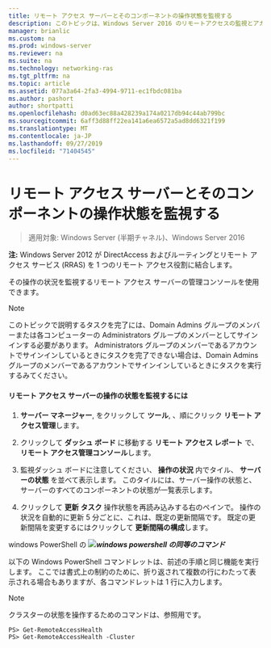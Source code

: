 ```yaml
---
title: リモート アクセス サーバーとそのコンポーネントの操作状態を監視する
description: このトピックは、Windows Server 2016 のリモートアクセスの監視とアカウンティングに関するガイドの一部です。
manager: brianlic
ms.custom: na
ms.prod: windows-server
ms.reviewer: na
ms.suite: na
ms.technology: networking-ras
ms.tgt_pltfrm: na
ms.topic: article
ms.assetid: 077a3a64-2fa3-4994-9711-ec1fbdc081ba
ms.author: pashort
author: shortpatti
ms.openlocfilehash: d0ad63ec88a428239a174a0217db94c44ab799bc
ms.sourcegitcommit: 6aff3d88ff22ea141a6ea6572a5ad8dd6321f199
ms.translationtype: MT
ms.contentlocale: ja-JP
ms.lasthandoff: 09/27/2019
ms.locfileid: "71404545"
---
```

# <a name="monitor-the-operations-status-of-the-remote-access-server-and-its-components"></a>リモート アクセス サーバーとそのコンポーネントの操作状態を監視する

>適用対象: Windows Server (半期チャネル)、Windows Server 2016

**注:** Windows Server 2012 が DirectAccess およびルーティングとリモート アクセス サービス (RRAS) を 1 つのリモート アクセス役割に結合します。  
  
その操作の状況を監視するリモート アクセス サーバーの管理コンソールを使用できます。  
  
> [!NOTE]  
> このトピックで説明するタスクを完了には、Domain Admins グループのメンバーまたは各コンピューターの Administrators グループのメンバーとしてサインインする必要があります。 Administrators グループのメンバーであるアカウントでサインインしているときにタスクを完了できない場合は、Domain Admins グループのメンバーであるアカウントでサインインしているときにタスクを実行するみてください。  
  
#### <a name="to-monitor-the-remote-access-server-operations-status"></a>リモート アクセス サーバーの操作の状態を監視するには  
  
1.  **サーバー マネージャー**, をクリックして **ツール**, 、順にクリック **リモート アクセス管理**します。  
  
2.  クリックして **ダッシュ ボード** に移動する **リモート アクセス レポート** で、 **リモート アクセス管理コンソール**します。  
  
3.  監視ダッシュ ボードに注意してください、 **操作の状況** 内でタイル、 **サーバーの状態** を並べて表示します。 このタイルには、サーバー操作の状態と、サーバーのすべてのコンポーネントの状態が一覧表示します。  
  
4.  クリックして **更新**  **タスク** 操作状態を再読み込みする右のペインで。 操作の状況を自動的に更新 5 分ごとに、これは、既定の更新間隔です。 既定の更新間隔を変更するにはクリックして **更新間隔の構成**します。  
  
windows PowerShell の ![](../../../media/Monitor-the-operations-status-of-the-Remote-Access-server-and-its-components/PowerShellLogoSmall.gif)***<em>windows powershell の同等のコマンド</em>***  
  
以下の Windows PowerShell コマンドレットは、前述の手順と同じ機能を実行します。 ここでは書式上の制約のために、折り返されて複数の行にわたって表示される場合もありますが、各コマンドレットは 1 行に入力します。  
  
> [!NOTE]  
> クラスターの状態を操作するためのコマンドは、参照用です。  
  
```  
PS> Get-RemoteAccessHealth  
PS> Get-RemoteAccessHealth -Cluster  
```  
  


